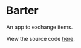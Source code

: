 # Barter

An app to exchange items.

View the source code [here](https://github.com/Vader327/Project-89).
